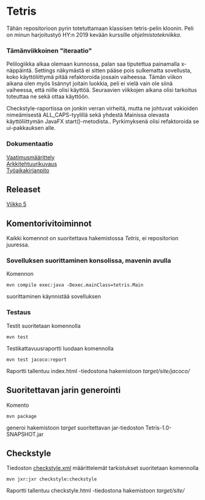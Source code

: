 # Tetris
Tähän repositorioon pyrin totetuttamaan klassisen tetris-pelin kloonin. Peli on minun harjoitustyö HY:n 2019 kevään kurssille _ohjelmistotekniikka_.

### Tämänviikkoinen "iteraatio"
Pelilogiikka alkaa olemaan kunnossa, palan saa tiputettua painamalla x-näppäintä. Settings näkymästä ei sitten pääse pois sulkematta sovellusta, koko käyttöliittymä pitää refaktoroida jossain vaiheessa. Tämän viikon aikana olen myös lisännyt joitain luokkia, peli ei vielä vain ole siinä vaiheessa, että niille olisi käyttöä. Seuraavien viikkojen aikana olisi tarkoitus toteuttaa ne sekä ottaa käyttöön. 

Checkstyle-raportissa on jonkin verran virheitä, mutta ne johtuvat vakioiden nimeämisestä ALL_CAPS-tyylillä sekä yhdestä Mainissa olevasta käyttöliittymän JavaFX start()-metodista.. Pyrkimyksenä olisi refaktoroida se ui-pakkauksen alle.  

### Dokumentaatio
[Vaatimusmäärittely](https://github.com/kordaniel/ot-harjoitustyo/blob/master/dokumentaatio/vaatimusmaarittely.md)  
[Arkkitehtuurikuvaus](https://github.com/kordaniel/ot-harjoitustyo/blob/master/dokumentaatio/arkkitehtuuri.md)  
[Työaikakirjanpito](https://github.com/kordaniel/ot-harjoitustyo/blob/master/dokumentaatio/tuntikirjanpito.md)  

## Releaset
[Viikko 5](https://github.com/kordaniel/ot-harjoitustyo/releases/tag/viikko5)

## Komentorivitoiminnot
Kaikki komennot on suoritettava hakemistossa _Tetris_, ei repositorion juuressa.

### Sovelluksen suorittaminen konsolissa, mavenin avulla
Komennon  

```
mvn compile exec:java -Dexec.mainClass=tetris.Main
```
suorittaminen käynnistää sovelluksen  

### Testaus
Testit suoritetaan komennolla  

```
mvn test
```

Testikattavuusraportti luodaan komennolla  

```
mvn test jacoco:report
```
Raportti tallentuu index.html -tiedostona hakemistoon _target/site/jacoco/_

## Suoritettavan jarin generointi
Komento  

```
mvn package
```
generoi hakemistoon _target_ suoritettavan jar-tiedoston Tetris-1.0-SNAPSHOT.jar  


## Checkstyle
Tiedoston [checkstyle.xml](https://github.com/kordaniel/ot-harjoitustyo/blob/master/Tetris/checkstyle.xml) määrittelemät tarkistukset suoritetaan komennolla
```
mvn jxr:jxr checkstyle:checkstyle
```
Raportti tallentuu checkstyle.html -tiedostona hakemistoon _target/site/_
